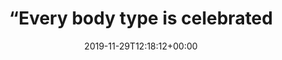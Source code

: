 ---
retweeted: false
source: <a href="https://about.twitter.com/products/tweetdeck" rel="nofollow">TweetDeck</a>
entities:
  hashtags: []
  symbols: []
  user_mentions: []
  urls:
  - url: https://t.co/p7snBhmUuK
    expanded_url: http://bit.ly/2LkoRgH
    display_url: bit.ly/2LkoRgH
    indices:
    - '100'
    - '123'
display_text_range:
- '0'
- '123'
favorite_count: '3'
id_str: '1200388487641468928'
truncated: false
retweet_count: '1'
id: '1200388487641468928'
possibly_sensitive: false
created_at: Fri Nov 29 12:18:12 +0000 2019
favorited: false
full_text: "“Every body type is celebrated and appreciated. There is no such thing
  as a ‘perfect rugby body’.”"
lang: en
quote_url: http://bit.ly/2LkoRgH
tags:
- pesos:twitter
date: '2019-11-29T12:18:12+00:00'
src: https://twitter.com/bascht/status/1200388487641468928
original_url: https://twitter.com/bascht/status/1200388487641468928
type: twitter_tweet
text: "“Every body type is celebrated and appreciated. There is no such thing as a
  ‘perfect rugby body’.”"
title: "“Every body type is celebrated "

---